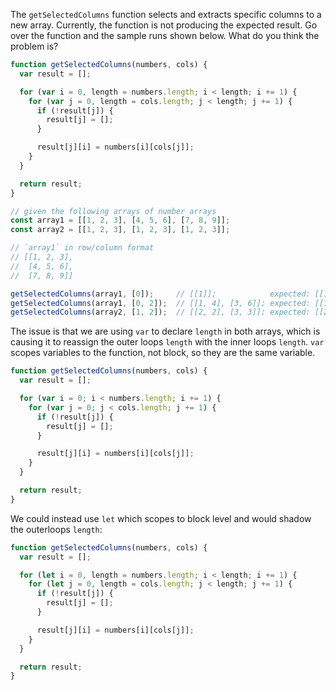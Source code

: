 The `getSelectedColumns` function selects and extracts specific columns to a new array. Currently, the function is not producing the expected result. Go over the function and the sample runs shown below. What do you think the problem is?

```js
function getSelectedColumns(numbers, cols) {
  var result = [];

  for (var i = 0, length = numbers.length; i < length; i += 1) {
    for (var j = 0, length = cols.length; j < length; j += 1) {
      if (!result[j]) {
        result[j] = [];
      }

      result[j][i] = numbers[i][cols[j]];
    }
  }

  return result;
}

// given the following arrays of number arrays
const array1 = [[1, 2, 3], [4, 5, 6], [7, 8, 9]];
const array2 = [[1, 2, 3], [1, 2, 3], [1, 2, 3]];

// `array1` in row/column format
// [[1, 2, 3],
//  [4, 5, 6],
//  [7, 8, 9]]

getSelectedColumns(array1, [0]);     // [[1]];            expected: [[1, 4, 7]]
getSelectedColumns(array1, [0, 2]);  // [[1, 4], [3, 6]]; expected: [[1, 4, 7], [3, 6, 9]]
getSelectedColumns(array2, [1, 2]);  // [[2, 2], [3, 3]]; expected: [[2, 2, 2], [3, 3, 3]]
```

The issue is that we are using `var` to declare `length` in both arrays, which is causing it to reassign the outer loops `length` with the inner loops `length`. `var` scopes variables to the function, not block, so they are the same variable.

```js
function getSelectedColumns(numbers, cols) {
  var result = [];

  for (var i = 0; i < numbers.length; i += 1) {
    for (var j = 0; j < cols.length; j += 1) {
      if (!result[j]) {
        result[j] = [];
      }

      result[j][i] = numbers[i][cols[j]];
    }
  }

  return result;
}
```

We could instead use `let` which scopes to block level and would shadow the outerloops `length`:

```js
function getSelectedColumns(numbers, cols) {
  var result = [];

  for (let i = 0, length = numbers.length; i < length; i += 1) {
    for (let j = 0, length = cols.length; j < length; j += 1) {
      if (!result[j]) {
        result[j] = [];
      }

      result[j][i] = numbers[i][cols[j]];
    }
  }

  return result;
}
```
